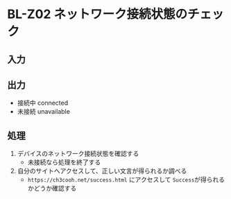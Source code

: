 # BL-Z02 ネットワーク接続状態のチェック

## 入力

## 出力

* 接続中 connected
* 未接続 unavailable

## 処理

1. デバイスのネットワーク接続状態を確認する
    * 未接続なら処理を終了する
2. 自分のサイトへアクセスして、正しい文言が得られるか調べる
    * `https://ch3cooh.net/success.html` にアクセスして `Success`が得られるかどうか確認する